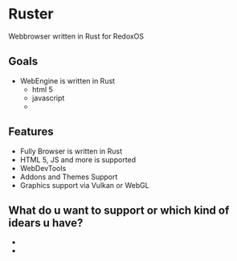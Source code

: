 # Ruster
Webbrowser written in Rust for RedoxOS

## Goals
  + WebEngine is written in Rust
    + html 5
    + javascript
    + 
    

## Features
  + Fully Browser is written in Rust
  + HTML 5, JS and more is supported
  + WebDevTools
  + Addons and Themes Support
  + Graphics support via Vulkan or WebGL

## What do u want to support or which kind of idears u have?
  + 
  + 
